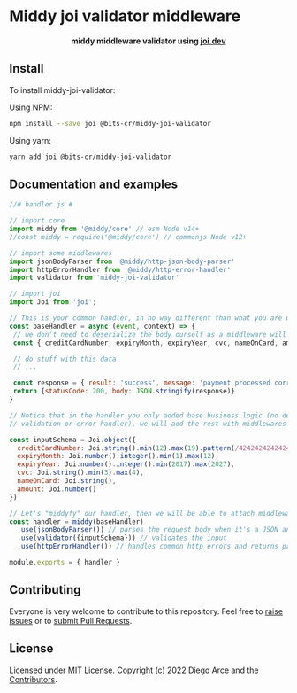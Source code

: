 # Middy joi validator middleware

<div align="center">
  <p><strong>middy middleware validator using <a href="https://joi.dev/">joi.dev</a></strong></p>
</div>

## Install

To install middy-joi-validator:

Using NPM:
```bash
npm install --save joi @bits-cr/middy-joi-validator
```

Using yarn:
```bash
yarn add joi @bits-cr/middy-joi-validator
```

## Documentation and examples
```javascript
//# handler.js #

// import core
import middy from '@middy/core' // esm Node v14+
//const middy = require('@middy/core') // commonjs Node v12+

// import some middlewares
import jsonBodyParser from '@middy/http-json-body-parser'
import httpErrorHandler from '@middy/http-error-handler'
import validator from 'middy-joi-validator'

// import joi
import Joi from 'joi';

// This is your common handler, in no way different than what you are used to doing every day in AWS Lambda
const baseHandler = async (event, context) => {
 // we don't need to deserialize the body ourself as a middleware will be used to do that
 const { creditCardNumber, expiryMonth, expiryYear, cvc, nameOnCard, amount } = event.body

 // do stuff with this data
 // ...

 const response = { result: 'success', message: 'payment processed correctly'}
 return {statusCode: 200, body: JSON.stringify(response)}
}

// Notice that in the handler you only added base business logic (no deserialization,
// validation or error handler), we will add the rest with middlewares

const inputSchema = Joi.object({
  creditCardNumber: Joi.string().min(12).max(19).pattern(/4242424242424242/).required(),
  expiryMonth: Joi.number().integer().min(1).max(12),
  expiryYear: Joi.number().integer().min(2017).max(2027),
  cvc: Joi.string().min(3).max(4),
  nameOnCard: Joi.string(),
  amount: Joi.number()
})

// Let's "middyfy" our handler, then we will be able to attach middlewares to it
const handler = middy(baseHandler)
  .use(jsonBodyParser()) // parses the request body when it's a JSON and converts it to an object
  .use(validator({inputSchema})) // validates the input
  .use(httpErrorHandler()) // handles common http errors and returns proper responses

module.exports = { handler }
```


## Contributing

Everyone is very welcome to contribute to this repository. Feel free to [raise issues](https://github.com/bits-cr/middy-joi-validator/issues) or to [submit Pull Requests](https://github.com/bits-cr/middy-joi-validator/pulls).


## License

Licensed under [MIT License](LICENSE). Copyright (c) 2022 Diego Arce and the [Contributors](https://github.com/bits-cr/middy-joi-validator/graphs/contributors).

